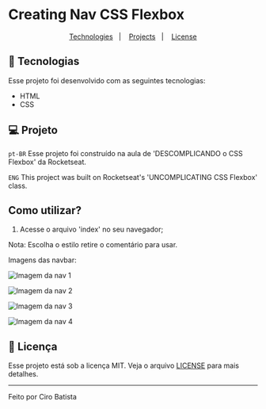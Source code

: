 # Creating Nav CSS Flexbox

<p
align="center">
  <a
  href="#-tecnologias">Technologies</a>&nbsp;&nbsp;&nbsp;|&nbsp;&nbsp;&nbsp;
  <a
  href="#-projeto">Projects</a>&nbsp;&nbsp;&nbsp;|&nbsp;&nbsp;&nbsp;
  <a
  href="#memo-licença">License</a>
</p>

## 🚀 Tecnologias

Esse projeto foi desenvolvido com as seguintes tecnologias:

- HTML
- CSS

## 💻 Projeto

`pt-BR`
Esse projeto foi construído na aula de 'DESCOMPLICANDO o CSS Flexbox' da Rocketseat.

`ENG`
This project was built on Rocketseat's 'UNCOMPLICATING CSS Flexbox' class.

## Como utilizar?

1. Acesse o arquivo 'index' no seu navegador;

Nota: Escolha o estilo retire o comentário para usar.

Imagens das navbar:

<img
src=""
alt="Imagem da nav 1"/>

<img
src=""
alt="Imagem da nav 2"/>

<img
src=""
alt="Imagem da nav 3"/>

<img
src=""
alt="Imagem da nav 4"/>

## :memo: Licença

Esse projeto está sob a licença MIT. Veja o arquivo [LICENSE](.github/LICENSE.md) para mais detalhes.

---

Feito por Ciro Batista
